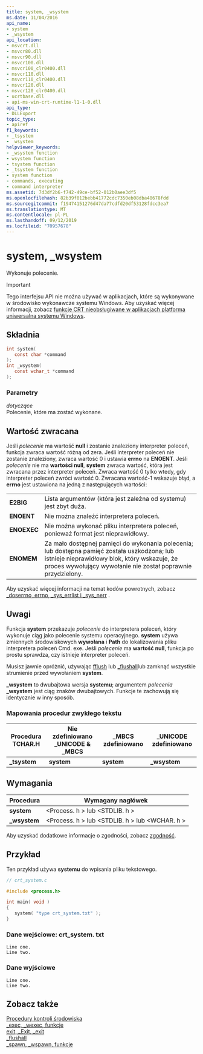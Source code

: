 ```yaml
---
title: system, _wsystem
ms.date: 11/04/2016
api_name:
- system
- _wsystem
api_location:
- msvcrt.dll
- msvcr80.dll
- msvcr90.dll
- msvcr100.dll
- msvcr100_clr0400.dll
- msvcr110.dll
- msvcr110_clr0400.dll
- msvcr120.dll
- msvcr120_clr0400.dll
- ucrtbase.dll
- api-ms-win-crt-runtime-l1-1-0.dll
api_type:
- DLLExport
topic_type:
- apiref
f1_keywords:
- _tsystem
- _wsystem
helpviewer_keywords:
- _wsystem function
- wsystem function
- tsystem function
- _tsystem function
- system function
- commands, executing
- command interpreter
ms.assetid: 7d3df2b6-f742-49ce-bf52-012b0aee3df5
ms.openlocfilehash: 82b39f012bebb41772cdc7350eb08dba48678fdd
ms.sourcegitcommit: f19474151276d47da77cdfd20df53128fdcc3ea7
ms.translationtype: MT
ms.contentlocale: pl-PL
ms.lasthandoff: 09/12/2019
ms.locfileid: "70957678"
---
```

# <a name="system-_wsystem"></a>system, _wsystem

Wykonuje polecenie.

> [!IMPORTANT]
> Tego interfejsu API nie można używać w aplikacjach, które są wykonywane w środowisko wykonawcze systemu Windows. Aby uzyskać więcej informacji, zobacz [funkcje CRT nieobsługiwane w aplikacjach platforma uniwersalna systemu Windows](../../cppcx/crt-functions-not-supported-in-universal-windows-platform-apps.md).

## <a name="syntax"></a>Składnia

```C
int system(
   const char *command
);
int _wsystem(
   const wchar_t *command
);
```

### <a name="parameters"></a>Parametry

*dotyczące*<br/>
Polecenie, które ma zostać wykonane.

## <a name="return-value"></a>Wartość zwracana

Jeśli *polecenie* ma wartość **null** i zostanie znaleziony interpreter poleceń, funkcja zwraca wartość różną od zera. Jeśli interpreter poleceń nie zostanie znaleziony, zwraca wartość 0 i ustawia **errno** na **ENOENT**. Jeśli *polecenie* nie ma **wartości null**, **system** zwraca wartość, która jest zwracana przez interpreter poleceń. Zwraca wartość 0 tylko wtedy, gdy interpreter poleceń zwróci wartość 0. Zwracana wartość-1 wskazuje błąd, a **errno** jest ustawiona na jedną z następujących wartości:

|||
|-|-|
| **E2BIG** | Lista argumentów (która jest zależna od systemu) jest zbyt duża. |
| **ENOENT** | Nie można znaleźć interpretera poleceń. |
| **ENOEXEC** | Nie można wykonać pliku interpretera poleceń, ponieważ format jest nieprawidłowy. |
| **ENOMEM** | Za mało dostępnej pamięci do wykonania polecenia; lub dostępna pamięć została uszkodzona; lub istnieje nieprawidłowy blok, który wskazuje, że proces wywołujący wywołanie nie został poprawnie przydzielony. |

Aby uzyskać więcej informacji na temat kodów powrotnych, zobacz [_doserrno, errno, _sys_errlist i _sys_nerr](../../c-runtime-library/errno-doserrno-sys-errlist-and-sys-nerr.md) .

## <a name="remarks"></a>Uwagi

Funkcja **system** przekazuje *polecenie* do interpretera poleceń, który wykonuje ciąg jako polecenie systemu operacyjnego. **system** używa zmiennych środowiskowych **wywołana** i **Path** do lokalizowania pliku interpretera poleceń Cmd. exe. Jeśli *polecenie* ma **wartość null**, funkcja po prostu sprawdza, czy istnieje interpreter poleceń.

Musisz jawnie opróżnić, używając [fflush](fflush.md) lub [_flushall](flushall.md)lub zamknąć wszystkie strumienie przed wywołaniem **system**.

**_wsystem** to dwubajtowa wersja **systemu**; argumentem *polecenia* **_wsystem** jest ciąg znaków dwubajtowych. Funkcje te zachowują się identycznie w inny sposób.

### <a name="generic-text-routine-mappings"></a>Mapowania procedur zwykłego tekstu

|Procedura TCHAR.H|Nie zdefiniowano _UNICODE & _MBCS|_MBCS zdefiniowano|_UNICODE zdefiniowano|
|---------------------|------------------------------------|--------------------|-----------------------|
|**_tsystem**|**system**|**system**|**_wsystem**|

## <a name="requirements"></a>Wymagania

|Procedura|Wymagany nagłówek|
|-------------|---------------------|
|**system**|\<Process. h > lub \<STDLIB. h >|
|**_wsystem**|\<Process. h > lub \<STDLIB. h > lub \<WCHAR. h >|

Aby uzyskać dodatkowe informacje o zgodności, zobacz [zgodność](../../c-runtime-library/compatibility.md).

## <a name="example"></a>Przykład

Ten przykład używa **systemu** do wpisania pliku tekstowego.

```C
// crt_system.c

#include <process.h>

int main( void )
{
   system( "type crt_system.txt" );
}
```

### <a name="input-crt_systemtxt"></a>Dane wejściowe: crt_system. txt

```Input
Line one.
Line two.
```

### <a name="output"></a>Dane wyjściowe

```Output
Line one.
Line two.
```

## <a name="see-also"></a>Zobacz także

[Procedury kontroli środowiska](../../c-runtime-library/process-and-environment-control.md)<br/>
[_exec, _wexec, funkcje](../../c-runtime-library/exec-wexec-functions.md)<br/>
[exit, _Exit, _exit](exit-exit-exit.md)<br/>
[_flushall](flushall.md)<br/>
[_spawn, _wspawn, funkcje](../../c-runtime-library/spawn-wspawn-functions.md)<br/>
